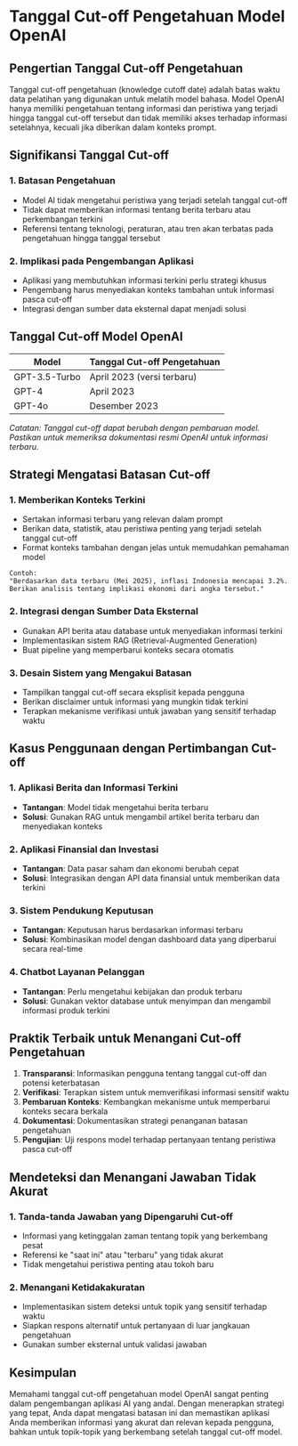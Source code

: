 # Tanggal Cut-off Pengetahuan Model OpenAI

## Pengertian Tanggal Cut-off Pengetahuan

Tanggal cut-off pengetahuan (knowledge cutoff date) adalah batas waktu data pelatihan yang digunakan untuk melatih model bahasa. Model OpenAI hanya memiliki pengetahuan tentang informasi dan peristiwa yang terjadi hingga tanggal cut-off tersebut dan tidak memiliki akses terhadap informasi setelahnya, kecuali jika diberikan dalam konteks prompt.

## Signifikansi Tanggal Cut-off

### 1. Batasan Pengetahuan
- Model AI tidak mengetahui peristiwa yang terjadi setelah tanggal cut-off
- Tidak dapat memberikan informasi tentang berita terbaru atau perkembangan terkini
- Referensi tentang teknologi, peraturan, atau tren akan terbatas pada pengetahuan hingga tanggal tersebut

### 2. Implikasi pada Pengembangan Aplikasi
- Aplikasi yang membutuhkan informasi terkini perlu strategi khusus
- Pengembang harus menyediakan konteks tambahan untuk informasi pasca cut-off
- Integrasi dengan sumber data eksternal dapat menjadi solusi

## Tanggal Cut-off Model OpenAI

| Model | Tanggal Cut-off Pengetahuan |
|-------|----------------------------|
| GPT-3.5-Turbo | April 2023 (versi terbaru) |
| GPT-4 | April 2023 |
| GPT-4o | Desember 2023 |

*Catatan: Tanggal cut-off dapat berubah dengan pembaruan model. Pastikan untuk memeriksa dokumentasi resmi OpenAI untuk informasi terbaru.*

## Strategi Mengatasi Batasan Cut-off

### 1. Memberikan Konteks Terkini
- Sertakan informasi terbaru yang relevan dalam prompt
- Berikan data, statistik, atau peristiwa penting yang terjadi setelah tanggal cut-off
- Format konteks tambahan dengan jelas untuk memudahkan pemahaman model

```
Contoh:
"Berdasarkan data terbaru (Mei 2025), inflasi Indonesia mencapai 3.2%. Berikan analisis tentang implikasi ekonomi dari angka tersebut."
```

### 2. Integrasi dengan Sumber Data Eksternal
- Gunakan API berita atau database untuk menyediakan informasi terkini
- Implementasikan sistem RAG (Retrieval-Augmented Generation)
- Buat pipeline yang memperbarui konteks secara otomatis

### 3. Desain Sistem yang Mengakui Batasan
- Tampilkan tanggal cut-off secara eksplisit kepada pengguna
- Berikan disclaimer untuk informasi yang mungkin tidak terkini
- Terapkan mekanisme verifikasi untuk jawaban yang sensitif terhadap waktu

## Kasus Penggunaan dengan Pertimbangan Cut-off

### 1. Aplikasi Berita dan Informasi Terkini
- **Tantangan**: Model tidak mengetahui berita terbaru
- **Solusi**: Gunakan RAG untuk mengambil artikel berita terbaru dan menyediakan konteks

### 2. Aplikasi Finansial dan Investasi
- **Tantangan**: Data pasar saham dan ekonomi berubah cepat
- **Solusi**: Integrasikan dengan API data finansial untuk memberikan data terkini

### 3. Sistem Pendukung Keputusan
- **Tantangan**: Keputusan harus berdasarkan informasi terbaru
- **Solusi**: Kombinasikan model dengan dashboard data yang diperbarui secara real-time

### 4. Chatbot Layanan Pelanggan
- **Tantangan**: Perlu mengetahui kebijakan dan produk terbaru
- **Solusi**: Gunakan vektor database untuk menyimpan dan mengambil informasi produk terkini

## Praktik Terbaik untuk Menangani Cut-off Pengetahuan

1. **Transparansi**: Informasikan pengguna tentang tanggal cut-off dan potensi keterbatasan
2. **Verifikasi**: Terapkan sistem untuk memverifikasi informasi sensitif waktu
3. **Pembaruan Konteks**: Kembangkan mekanisme untuk memperbarui konteks secara berkala
4. **Dokumentasi**: Dokumentasikan strategi penanganan batasan pengetahuan
5. **Pengujian**: Uji respons model terhadap pertanyaan tentang peristiwa pasca cut-off

## Mendeteksi dan Menangani Jawaban Tidak Akurat

### 1. Tanda-tanda Jawaban yang Dipengaruhi Cut-off
- Informasi yang ketinggalan zaman tentang topik yang berkembang pesat
- Referensi ke "saat ini" atau "terbaru" yang tidak akurat
- Tidak mengetahui peristiwa penting atau tokoh baru

### 2. Menangani Ketidakakuratan
- Implementasikan sistem deteksi untuk topik yang sensitif terhadap waktu
- Siapkan respons alternatif untuk pertanyaan di luar jangkauan pengetahuan
- Gunakan sumber eksternal untuk validasi jawaban

## Kesimpulan

Memahami tanggal cut-off pengetahuan model OpenAI sangat penting dalam pengembangan aplikasi AI yang andal. Dengan menerapkan strategi yang tepat, Anda dapat mengatasi batasan ini dan memastikan aplikasi Anda memberikan informasi yang akurat dan relevan kepada pengguna, bahkan untuk topik-topik yang berkembang setelah tanggal cut-off model.
